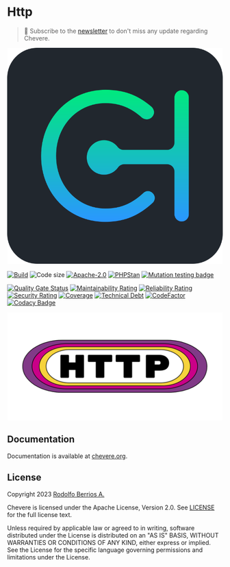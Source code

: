 # Http

> 🔔 Subscribe to the [newsletter](https://chv.to/chevere-newsletter) to don't miss any update regarding Chevere.

![Chevere](chevere.svg)

[![Build](https://img.shields.io/github/actions/workflow/status/chevere/http/test.yml?branch=0.1&style=flat-square)](https://github.com/chevere/http/actions)
![Code size](https://img.shields.io/github/languages/code-size/chevere/http?style=flat-square)
[![Apache-2.0](https://img.shields.io/github/license/chevere/http?style=flat-square)](LICENSE)
[![PHPStan](https://img.shields.io/badge/PHPStan-level%209-blueviolet?style=flat-square)](https://phpstan.org/)
[![Mutation testing badge](https://img.shields.io/endpoint?style=flat-square&url=https%3A%2F%2Fbadge-api.stryker-mutator.io%2Fgithub.com%2Fchevere%2Fhttp%2F0.1)](https://dashboard.stryker-mutator.io/reports/github.com/chevere/http/0.1)

[![Quality Gate Status](https://sonarcloud.io/api/project_badges/measure?project=chevere_http&metric=alert_status)](https://sonarcloud.io/dashboard?id=chevere_http)
[![Maintainability Rating](https://sonarcloud.io/api/project_badges/measure?project=chevere_http&metric=sqale_rating)](https://sonarcloud.io/dashboard?id=chevere_http)
[![Reliability Rating](https://sonarcloud.io/api/project_badges/measure?project=chevere_http&metric=reliability_rating)](https://sonarcloud.io/dashboard?id=chevere_http)
[![Security Rating](https://sonarcloud.io/api/project_badges/measure?project=chevere_http&metric=security_rating)](https://sonarcloud.io/dashboard?id=chevere_http)
[![Coverage](https://sonarcloud.io/api/project_badges/measure?project=chevere_http&metric=coverage)](https://sonarcloud.io/dashboard?id=chevere_http)
[![Technical Debt](https://sonarcloud.io/api/project_badges/measure?project=chevere_http&metric=sqale_index)](https://sonarcloud.io/dashboard?id=chevere_http)
[![CodeFactor](https://www.codefactor.io/repository/github/chevere/http/badge)](https://www.codefactor.io/repository/github/chevere/http)
[![Codacy Badge](https://app.codacy.com/project/badge/Grade/b956754f8ff04aaa9ca24a6e4cc21661)](https://app.codacy.com/gh/chevere/http/dashboard)

![Http](.github/banner/http-logo.svg)

## Documentation

Documentation is available at [chevere.org](https://chevere.org/packages/http).

## License

Copyright 2023 [Rodolfo Berrios A.](https://rodolfoberrios.com/)

Chevere is licensed under the Apache License, Version 2.0. See [LICENSE](LICENSE) for the full license text.

Unless required by applicable law or agreed to in writing, software distributed under the License is distributed on an "AS IS" BASIS, WITHOUT WARRANTIES OR CONDITIONS OF ANY KIND, either express or implied. See the License for the specific language governing permissions and limitations under the License.
